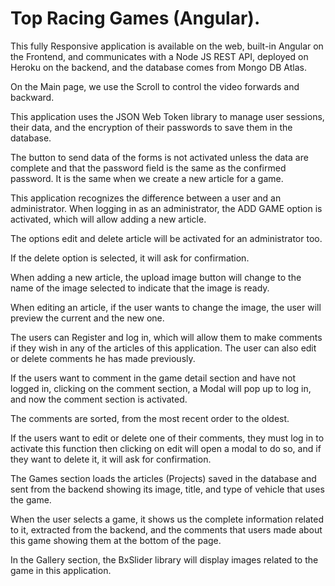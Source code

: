 # Top Racing Games (Angular).

This fully Responsive application is available on the web, built-in Angular on the Frontend, and communicates with a Node JS REST API, deployed on Heroku on the backend, and the database comes from Mongo DB Atlas.

On the Main page, we use the Scroll to control the video forwards and backward.

This application uses the JSON Web Token library to manage user sessions, their data, and the encryption of their passwords to save them in the database.

The button to send data of the forms is not activated unless the data are complete and that the password field is the same as the confirmed password. It is the same when we create a new article for a game.

This application recognizes the difference between a user and an administrator. When logging in as an administrator, the ADD GAME option is activated, which will allow adding a new article.

The options edit and delete article will be activated for an administrator too.

If the delete option is selected, it will ask for confirmation.

When adding a new article, the upload image button will change to the name of the image selected to indicate that the image is ready.

When editing an article, if the user wants to change the image, the user will preview the current and the new one.

The users can Register and log in, which will allow them to make comments if they wish in any of the articles of this application. The user can also edit or delete comments he has made previously.

If the users want to comment in the game detail section and have not logged in, clicking on the comment section, a Modal will pop up to log in, and now the comment section is activated.

The comments are sorted, from the most recent order to the oldest.

If the users want to edit or delete one of their comments, they must log in to activate this function then clicking on edit will open a modal to do so, and if they want to delete it, it will ask for confirmation.

The Games section loads the articles (Projects) saved in the database and sent from the backend showing its image, title, and type of vehicle that uses the game.

When the user selects a game, it shows us the complete information related to it, extracted from the backend, and the comments that users made about this game showing them at the bottom of the page.

In the Gallery section, the BxSlider library will display images related to the game in this application.


